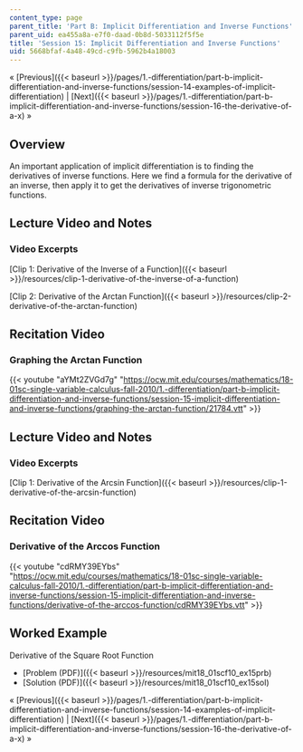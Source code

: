```yaml
---
content_type: page
parent_title: 'Part B: Implicit Differentiation and Inverse Functions'
parent_uid: ea455a8a-e7f0-daad-0b8d-5033112f5f5e
title: 'Session 15: Implicit Differentiation and Inverse Functions'
uid: 5668bfaf-4a48-49cd-c9fb-5962b4a18003
---
```


« [Previous]({{< baseurl >}}/pages/1.-differentiation/part-b-implicit-differentiation-and-inverse-functions/session-14-examples-of-implicit-differentiation) | [Next]({{< baseurl >}}/pages/1.-differentiation/part-b-implicit-differentiation-and-inverse-functions/session-16-the-derivative-of-a-x) »

Overview
--------

An important application of implicit differentiation is to finding the derivatives of inverse functions. Here we find a formula for the derivative of an inverse, then apply it to get the derivatives of inverse trigonometric functions.

Lecture Video and Notes
-----------------------

### Video Excerpts

[Clip 1: Derivative of the Inverse of a Function]({{< baseurl >}}/resources/clip-1-derivative-of-the-inverse-of-a-function)

[Clip 2: Derivative of the Arctan Function]({{< baseurl >}}/resources/clip-2-derivative-of-the-arctan-function)

Recitation Video
----------------

### Graphing the Arctan Function

{{< youtube "aYMt2ZVGd7g" "https://ocw.mit.edu/courses/mathematics/18-01sc-single-variable-calculus-fall-2010/1.-differentiation/part-b-implicit-differentiation-and-inverse-functions/session-15-implicit-differentiation-and-inverse-functions/graphing-the-arctan-function/21784.vtt" >}}

Lecture Video and Notes
-----------------------

### Video Excerpts

[Clip 1: Derivative of the Arcsin Function]({{< baseurl >}}/resources/clip-1-derivative-of-the-arcsin-function)

Recitation Video
----------------

### Derivative of the Arccos Function

{{< youtube "cdRMY39EYbs" "https://ocw.mit.edu/courses/mathematics/18-01sc-single-variable-calculus-fall-2010/1.-differentiation/part-b-implicit-differentiation-and-inverse-functions/session-15-implicit-differentiation-and-inverse-functions/derivative-of-the-arccos-function/cdRMY39EYbs.vtt" >}}

Worked Example
--------------

Derivative of the Square Root Function

*   [Problem (PDF)]({{< baseurl >}}/resources/mit18_01scf10_ex15prb)
*   [Solution (PDF)]({{< baseurl >}}/resources/mit18_01scf10_ex15sol)

« [Previous]({{< baseurl >}}/pages/1.-differentiation/part-b-implicit-differentiation-and-inverse-functions/session-14-examples-of-implicit-differentiation) | [Next]({{< baseurl >}}/pages/1.-differentiation/part-b-implicit-differentiation-and-inverse-functions/session-16-the-derivative-of-a-x) »
